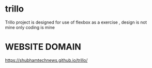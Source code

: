 # trillo
Trillo project is designed for use of flexbox as a exercise , design is not mine only coding is mine

# WEBSITE DOMAIN
https://shubhamtechnews.github.io/trillo/
